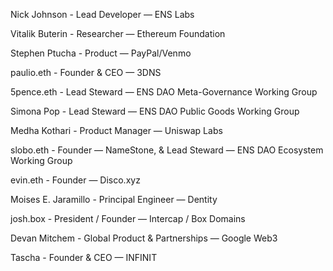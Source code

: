 Nick Johnson - Lead Developer — ENS Labs

Vitalik Buterin - Researcher — Ethereum Foundation

Stephen Ptucha - Product — PayPal/Venmo

paulio.eth - Founder & CEO  — 3DNS

5pence.eth - Lead Steward — ENS DAO Meta-Governance Working Group

Simona Pop - Lead Steward — ENS DAO Public Goods Working Group

Medha Kothari - Product Manager — Uniswap Labs

slobo.eth - Founder — NameStone, & Lead Steward — ENS DAO Ecosystem Working Group

evin.eth - Founder — Disco.xyz

Moises E. Jaramillo - Principal Engineer — Dentity

josh.box - President / Founder — Intercap / Box Domains

Devan Mitchem - Global Product & Partnerships — Google Web3

Tascha - Founder & CEO — INFINIT